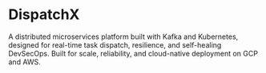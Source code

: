 # DispatchX
A distributed microservices platform built with Kafka and Kubernetes, designed for real-time task dispatch, resilience, and self-healing DevSecOps. Built for scale, reliability, and cloud-native deployment on GCP and AWS.
